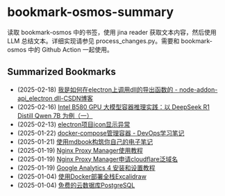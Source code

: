 # bookmark-osmos-summary
读取 bookmark-osmos 中的书签，使用 jina reader 获取文本内容，然后使用 LLM 总结文本。详细实现请参见 process_changes.py。需要和 bookmark-osmos 中的 Github Action 一起使用。
    
## Summarized Bookmarks
- (2025-02-18) [我是如何在electron上调用dll的导出函数的 - node-addon-api_electron dll-CSDN博客](202502/2025-02-18-%E6%88%91%E6%98%AF%E5%A6%82%E4%BD%95%E5%9C%A8electron%E4%B8%8A%E8%B0%83%E7%94%A8dll%E7%9A%84%E5%AF%BC%E5%87%BA%E5%87%BD%E6%95%B0%E7%9A%84---node-addon-api_electron-dll-csdn%E5%8D%9A%E5%AE%A2.md)
- (2025-02-16) [Intel B580 GPU 大模型容器推理实践：以 DeepSeek R1 Distill Qwen 7B 为例（一）](202502/2025-02-16-intel-b580-gpu-%E5%A4%A7%E6%A8%A1%E5%9E%8B%E5%AE%B9%E5%99%A8%E6%8E%A8%E7%90%86%E5%AE%9E%E8%B7%B5%EF%BC%9A%E4%BB%A5-deepseek-r1-distill-qwen-7b-%E4%B8%BA%E4%BE%8B%EF%BC%88%E4%B8%80%EF%BC%89.md)
- (2025-02-13) [electron项目icon显示异常](202502/2025-02-13-electron%E9%A1%B9%E7%9B%AEicon%E6%98%BE%E7%A4%BA%E5%BC%82%E5%B8%B8.md)
- (2025-01-22) [docker-compose管理容器 - DevOps学习笔记](202501/2025-01-22-docker-compose%E7%AE%A1%E7%90%86%E5%AE%B9%E5%99%A8---devops%E5%AD%A6%E4%B9%A0%E7%AC%94%E8%AE%B0.md)
- (2025-01-21) [使用mdbook构筑你自己的电子笔记](202501/2025-01-21-%E4%BD%BF%E7%94%A8mdbook%E6%9E%84%E7%AD%91%E4%BD%A0%E8%87%AA%E5%B7%B1%E7%9A%84%E7%94%B5%E5%AD%90%E7%AC%94%E8%AE%B0.md)
- (2025-01-19) [Nginx Proxy Manager使用教程](202501/2025-01-19-nginx-proxy-manager%E4%BD%BF%E7%94%A8%E6%95%99%E7%A8%8B.md)
- (2025-01-19) [Nginx Proxy Manager申请cloudflare泛域名](202501/2025-01-19-nginx-proxy-manager%E7%94%B3%E8%AF%B7cloudflare%E6%B3%9B%E5%9F%9F%E5%90%8D.md)
- (2025-01-19) [Google Analytics 4 安装和设置教程](202501/2025-01-19-google-analytics-4-%E5%AE%89%E8%A3%85%E5%92%8C%E8%AE%BE%E7%BD%AE%E6%95%99%E7%A8%8B.md)
- (2025-01-04) [使用Docker部署全栈Excalidraw](202501/2025-01-04-%E4%BD%BF%E7%94%A8docker%E9%83%A8%E7%BD%B2%E5%85%A8%E6%A0%88excalidraw.md)
- (2025-01-04) [免费的云数据库PostgreSQL ](202501/2025-01-04-%E5%85%8D%E8%B4%B9%E7%9A%84%E4%BA%91%E6%95%B0%E6%8D%AE%E5%BA%93postgresql.md)
